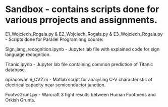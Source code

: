 # Sandbox - contains scripts done for various prrojects and assignments.

E1_Wojciech_Rogala.py & 
E2_Wojciech_Rogala.py & 
E3_Wojciech_Rogala.py - Scripts done for Parallel Programinng course:


Sign_lang_recognition.ipynb - Jupyter lab file with explained code for sign language recognition.

Titanic.ipynb - Jupyter lab file containing common prediction of Titanic database.


opracowanie_CV2.m - Matlab script for analysing C-V characteristic of electrical capacity near semiconductor junction.

FootvsGrunt.py - Warcraft 3 fight results between Human Footmens and Orkish Grunts.
